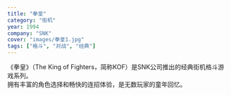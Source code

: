 ```yaml
---
title: "拳皇"
category: "街机"
year: 1994
company: "SNK"
cover: "images/拳皇1.jpg"
tags: ["格斗", "对战", "经典"]
---
```

《拳皇》（The King of Fighters，简称KOF）是SNK公司推出的经典街机格斗游戏系列。  
拥有丰富的角色选择和畅快的连招体验，是无数玩家的童年回忆。